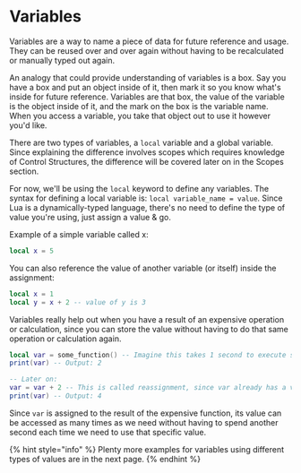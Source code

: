 # Variables

Variables are a way to name a piece of data for future reference and usage. They can be reused over and over again without having to be recalculated or manually typed out again.

An analogy that could provide understanding of variables is a box. Say you have a box and put an object inside of it, then mark it so you know what's inside for future reference. Variables are that box, the value of the variable is the object inside of it, and the mark on the box is the variable name. When you access a variable, you take that object out to use it however you'd like.

There are two types of variables, a `local` variable and a global variable. Since explaining the difference involves scopes which requires knowledge of Control Structures, the difference will be covered later on in the Scopes section.

For now, we'll be using the `local` keyword to define any variables. The syntax for defining a local variable is: `local variable_name = value`. Since Lua is a dynamically-typed language, there's no need to define the type of value you're using, just assign a value & go.

Example of a simple variable called x:

```lua
local x = 5
```

You can also reference the value of another variable (or itself) inside the assignment:

```lua
local x = 1
local y = x + 2 -- value of y is 3
```

Variables really help out when you have a result of an expensive operation or calculation, since you can store the value without having to do that same operation or calculation again.

```lua
local var = some_function() -- Imagine this takes 1 second to execute some_function() and returns a value of 2
print(var) -- Output: 2

-- Later on:
var = var + 2 -- This is called reassignment, since var already has a value of 2, it turns into "var = 2 + 2"
print(var) -- Output: 4
```

Since `var` is assigned to the result of the expensive function, its value can be accessed as many times as we need without having to spend another second each time we need to use that specific value.

{% hint style="info" %}
Plenty more examples for variables using different types of values are in the next page.
{% endhint %}
